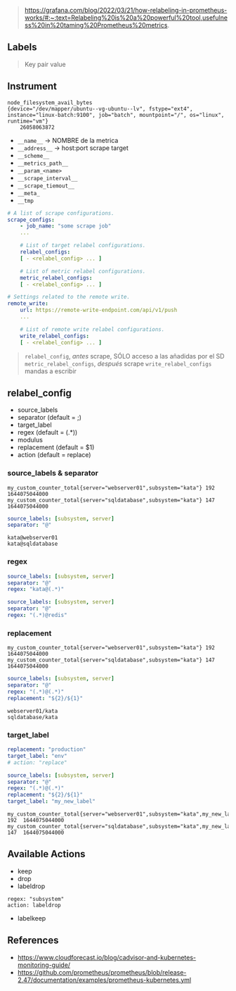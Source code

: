 > https://grafana.com/blog/2022/03/21/how-relabeling-in-prometheus-works/#:~:text=Relabeling%20is%20a%20powerful%20tool,usefulness%20in%20taming%20Prometheus%20metrics.

## Labels

> Key pair value

## Instrument

```
node_filesystem_avail_bytes
{device="/dev/mapper/ubuntu--vg-ubuntu--lv", fstype="ext4", instance="linux-batch:9100", job="batch", mountpoint="/", os="linux", runtime="vm"}
	26058063872
```

- `__name__` -> NOMBRE de la metrica
- `__address__` -> host:port scrape target
- `__scheme__`
- `__metrics_path__`
- `__param_<name>`
- `__scrape_interval__`
- `__scrape_tiemout__`
- `__meta_`
- `__tmp`

```yml
# A list of scrape configurations.
scrape_configs:
    - job_name: "some scrape job"
    ...

    # List of target relabel configurations.
    relabel_configs:
    [ - <relabel_config> ... ]

    # List of metric relabel configurations.
    metric_relabel_configs:
    [ - <relabel_config> ... ]

# Settings related to the remote write.
remote_write:
    url: https://remote-write-endpoint.com/api/v1/push
    ...

    # List of remote write relabel configurations.
    write_relabel_configs:
    [ - <relabel_config> ... ]
```

> `relabel_config`, _antes_ scrape, SÓLO acceso a las añadidas por el SD
> `metric_relabel_configs`, _después_ scrape
> `write_relabel_configs` mandas a escribir

## relabel_config

- source_labels
- separator (default = ;)
- target_label
- regex (default = (.\*))
- modulus
- replacement (default = $1)
- action (default = replace)

### source_labels & separator

```
my_custom_counter_total{server="webserver01",subsystem="kata"} 192  1644075044000
my_custom_counter_total{server="sqldatabase",subsystem="kata"} 147  1644075044000
```

```yml
source_labels: [subsystem, server]
separator: "@"
```

```
kata@webserver01
kata@sqldatabase
```

### regex

```yml
source_labels: [subsystem, server]
separator: "@"
regex: "kata@(.*)"
```

```yml
source_labels: [subsystem, server]
separator: "@"
regex: "(.*)@redis"
```

### replacement

```
my_custom_counter_total{server="webserver01",subsystem="kata"} 192  1644075044000
my_custom_counter_total{server="sqldatabase",subsystem="kata"} 147  1644075044000
```

```yml
source_labels: [subsystem, server]
separator: "@"
regex: "(.*)@(.*)"
replacement: "${2}/${1}"
```

```
webserver01/kata
sqldatabase/kata
```

### target_label

```yml
replacement: "production"
target_label: "env"
# action: "replace"
```

```yml
source_labels: [subsystem, server]
separator: "@"
regex: "(.*)@(.*)"
replacement: "${2}/${1}"
target_label: "my_new_label"
```

```
my_custom_counter_total{server="webserver01",subsystem="kata",my_new_label="webserver01/kata"} 192  1644075044000
my_custom_counter_total{server="sqldatabase",subsystem="kata",my_new_label="sqldatabase/kata"} 147  1644075044000
```

## Available Actions

- keep
- drop
- labeldrop

```
regex: "subsystem"
action: labeldrop
```

- labelkeep

## References

- https://www.cloudforecast.io/blog/cadvisor-and-kubernetes-monitoring-guide/
- https://github.com/prometheus/prometheus/blob/release-2.47/documentation/examples/prometheus-kubernetes.yml
